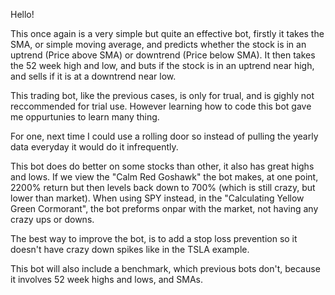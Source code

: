 Hello!

This once again is a very simple but quite an effective bot, firstly it takes the SMA, or simple moving average, and predicts whether the stock is in an uptrend (Price above SMA) or downtrend (Price below SMA). It then takes the 52 week high and low, and buts if the stock is in an uptrend near high, and sells if it is at a downtrend near low. 

This trading bot, like the previous cases, is only for trual, and is gighly not reccommended for trial use. However learning how to code this bot gave me oppurtunies to learn many thing.

For one, next time I could use a rolling door so instead of pulling the yearly data everyday it would do it infrequently. 

This bot does do better on some stocks than other, it also has great highs and lows. If we view the "Calm Red Goshawk" the bot makes, at one point, 2200% return but then levels back down to 700% (which is still crazy, but lower than market). When using SPY instead, in the "Calculating Yellow Green Cormorant", the bot preforms onpar with the market, not having any crazy ups or downs.

The best way to improve the bot, is to add a stop loss prevention so it doesn't have crazy down spikes like in the TSLA example. 

This bot will also include a benchmark, which previous bots don't, because it involves 52 week highs and lows, and SMAs.